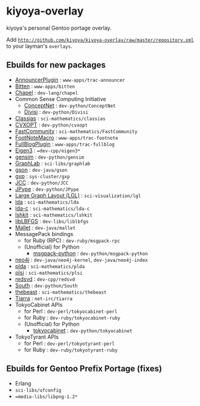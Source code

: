 # kiyoya-overlay

kiyoya's personal Gentoo portage overlay.

Add <code>http://github.com/kiyoya/kiyoya-overlay/raw/master/repository.xml</code> to your layman's <code>overlays</code>.

## Ebuilds for new packages

* [AnnouncerPlugin](http://trac-hacks.org/wiki/AnnouncerPlugin) : <code>www-apps/trac-announcer</code>
* [Bitten](http://bitten.edgewall.org/) : <code>www-apps/bitten</code>
* [Chapel](http://chapel.cray.com) : <code>dev-lang/chapel</code>
* Common Sense Computing Initiative
	* [ConceptNet](http://csc.media.mit.edu/conceptnet) : <code>dev-python/ConceptNet</code>
	* [Divisi](http://csc.media.mit.edu/divisi) : <code>dev-python/Divisi</code>
* [Classias](http://www.chokkan.org/software/classias/) : <code>sci-mathematics/classias</code>
* [CVXOPT](http://abel.ee.ucla.edu/cvxopt/) : <code>dev-python/cvxopt</code>
* [FastCommunity](http://www.cs.unm.edu/~aaron/research/fastmodularity.htm) : <code>sci-mathematics/FastCommunity</code>
* [FootNoteMacro](http://trac-hacks.org/wiki/FootNoteMacro) : <code>www-apps/trac-footnote</code>
* [FullBlogPlugin](http://trac-hacks.org/wiki/FullBlogPlugin) : <code>www-apps/trac-fullblog</code>
* [Eigen3](http://eigen.tuxfamily.org/) : <code>=dev-cpp/eigen3*</code>
* [gensim](http://nlp.fi.muni.cz/projekty/gensim/) : <code>dev-python/gensim</code>
* [GraphLab](http://www.graphlab.ml.cmu.edu/) : <code>sci-libs/graphlab</code>
* [gson](http://code.google.com/p/google-gson/) : <code>dev-java/gson</code>
* [gxp](http://www.logos.t.u-tokyo.ac.jp/gxp/) : <code>sys-cluster/gxp</code>
* [JCC](http://pypi.python.org/pypi/JCC/) : <code>dev-python/JCC</code>
* [JPype](http://jpype.sourceforge.net/) : <code>dev-python/JPype</code>
* [Large Graph Layout (LGL)](http://lgl.sourceforge.net/) : <code>sci-visualization/lgl</code>
* [lda](http://chasen.org/~daiti-m/dist/lda/) : <code>sci-mathematics/lda</code>
* [lda-c](http://www.cs.princeton.edu/~blei/lda-c/) : <code>sci-mathematics/lda-c</code>
* [lshkit](http://lshkit.sourceforge.net/) : <code>sci-mathematics/lshkit</code>
* [libLBFGS](http://www.chokkan.org/software/liblbfgs/) : <code>dev-libs/liblbfgs</code>
* [Mallet](http://mallet.cs.umass.edu/) : <code>dev-java/mallet</code>
* MessagePack bindings
	* for Ruby (RPC) : <code>dev-ruby/msgpack-rpc</code>
	* (Unofficial) for Python
		* [msgpack-python](http://pypi.python.org/pypi/msgpack-python) : <code>dev-python/msgpack-python</code>
* [neo4j](http://neo4j.org) : <code>dev-java/neo4j-kernel</code>, <code>dev-java/neo4j-index</code>
* [plda](http://code.google.com/p/plda/) : <code>sci-mathematics/plda</code>
* [plsi](http://chasen.org/~taku/software/plsi/) : <code>sci-mathematics/plsi</code>
* [redsvd](http://code.google.com/p/redsvd/) : <code>dev-cpp/redsvd</code>
* [South](http://pypi.python.org/pypi/South) : <code>dev-python/South</code>
* [thebeast](http://code.google.com/p/thebeast/) : <code>sci-mathematics/thebeast</code>
* [Tiarra](http://www.clovery.jp/tiarra/) : <code>net-irc/tiarra</code>
* TokyoCabinet APIs
	* for Perl : <code>dev-perl/tokyocabinet-perl</code>
	* for Ruby : <code>dev-ruby/tokyocabinet-ruby</code>
	* (Unofficial) for Python
		* [tokyocabinet](http://pypi.python.org/pypi/tokyocabinet) : <code>dev-python/tokyocabinet</code>
* TokyoTyrant APIs
	* for Perl : <code>dev-perl/tokyotyrant-perl</code>
	* for Ruby : <code>dev-ruby/tokyotyrant-ruby</code>

## Ebuilds for Gentoo Prefix Portage (fixes)

* Erlang
* <code>sci-libs/ufconfig</code>
* <code>=media-libs/libpng-1.2*</code>

